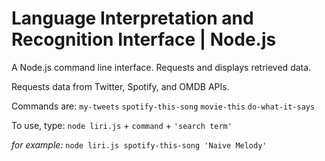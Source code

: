 # Language Interpretation and Recognition Interface | Node.js


A Node.js command line interface. Requests and displays retrieved data. 

Requests data from Twitter, Spotify, and OMDB APIs. 

Commands are:
`my-tweets`
`spotify-this-song`
`movie-this`
`do-what-it-says`

To use, type:
`node liri.js` + `command` + `'search term'`

_for example:_
`node liri.js spotify-this-song 'Naive Melody'`
  
